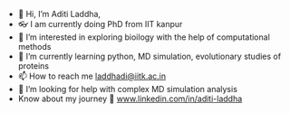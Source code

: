 - 👋 Hi, I’m Aditi Laddha, 
- :eyeglasses: I am currently doing PhD from IIT kanpur
- 👀 I’m interested in exploring bioilogy with the help of computational methods
- 🌱 I’m currently learning  python, MD simulation, evolutionary studies of proteins
- :mailbox: How to reach me laddhadi@iitk.ac.in
- :handshake: I’m looking for help with complex MD simulation analysis
-  Know about my journey :link: www.linkedin.com/in/aditi-laddha




<!---
adi1bioinfo/adi1bioinfo is a ✨ special ✨ repository because its `README.md` (this file) appears on your GitHub profile.
You can click the Preview link to take a look at your changes.
--->
